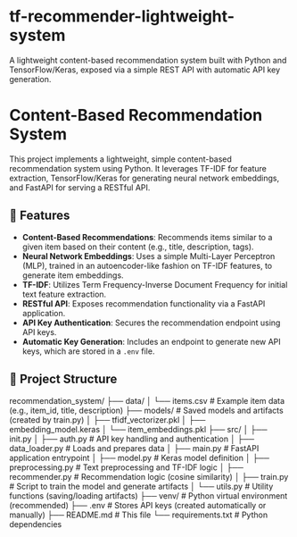 # tf-recommender-lightweight-system
A lightweight content-based recommendation system built with Python and TensorFlow/Keras, exposed via a simple REST API with automatic API key generation.
# Content-Based Recommendation System

This project implements a lightweight, simple content-based recommendation system using Python. It leverages TF-IDF for feature extraction, TensorFlow/Keras for generating neural network embeddings, and FastAPI for serving a RESTful API.

## 🌟 Features

*   **Content-Based Recommendations**: Recommends items similar to a given item based on their content (e.g., title, description, tags).
*   **Neural Network Embeddings**: Uses a simple Multi-Layer Perceptron (MLP), trained in an autoencoder-like fashion on TF-IDF features, to generate item embeddings.
*   **TF-IDF**: Utilizes Term Frequency-Inverse Document Frequency for initial text feature extraction.
*   **RESTful API**: Exposes recommendation functionality via a FastAPI application.
*   **API Key Authentication**: Secures the recommendation endpoint using API keys.
*   **Automatic Key Generation**: Includes an endpoint to generate new API keys, which are stored in a `.env` file.

## 📂 Project Structure
recommendation_system/
├── data/
│ └── items.csv # Example item data (e.g., item_id, title, description)
├── models/ # Saved models and artifacts (created by train.py)
│ ├── tfidf_vectorizer.pkl
│ ├── embedding_model.keras
│ └── item_embeddings.pkl
├── src/
│ ├── init.py
│ ├── auth.py # API key handling and authentication
│ ├── data_loader.py # Loads and prepares data
│ ├── main.py # FastAPI application entrypoint
│ ├── model.py # Keras model definition
│ ├── preprocessing.py # Text preprocessing and TF-IDF logic
│ ├── recommender.py # Recommendation logic (cosine similarity)
│ ├── train.py # Script to train the model and generate artifacts
│ └── utils.py # Utility functions (saving/loading artifacts)
├── venv/ # Python virtual environment (recommended)
├── .env # Stores API keys (created automatically or manually)
├── README.md # This file
└── requirements.txt # Python dependencies
